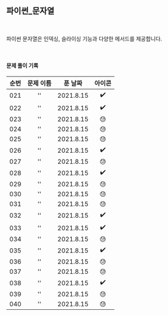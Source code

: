 ## 파이썬_문자열

<br>

파이썬 문자열은 인덱싱, 슬라이싱 기능과 다양한 메서드를 제공합니다.

<br>

#### 문제 풀이 기록
| 순번 | 문제 이름 | 푼 날짜 | 아이콘 |
|:----------:|:----------:|:----------:|:----------:|
| 021 | '' |2021.8.15 | ✔️ |
| 022 | '' |2021.8.15 | ✔️ |
| 023 | '' |2021.8.15 | 😓 |
| 024 | '' |2021.8.15 | 😓 |
| 025 | '' |2021.8.15 | 😓 |
| 026 | '' |2021.8.15 | ✔️ |
| 027 | '' |2021.8.15 | 😓 |
| 028 | '' |2021.8.15 | ✔️ |
| 029 | '' |2021.8.15 | 😓 |
| 030 | '' |2021.8.15 | 😓 |
| 031 | '' |2021.8.15 | 😓 |
| 032 | '' |2021.8.15 | ✔️ |
| 033 | '' |2021.8.15 | ✔️ |
| 034 | '' |2021.8.15 | 😓 |
| 035 | '' |2021.8.15 | ✔️ |
| 036 | '' |2021.8.15 | 😓 |
| 037 | '' |2021.8.15 | 😓 |
| 038 | '' |2021.8.15 | ✔️ |
| 039 | '' |2021.8.15 | 😓 |
| 040 | '' |2021.8.15 | 😓 |